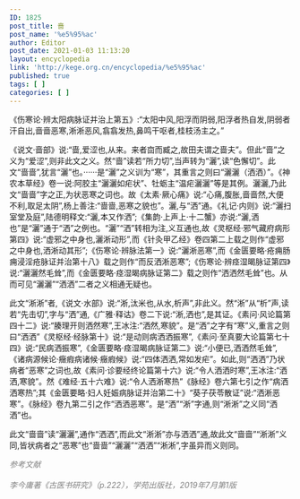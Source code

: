 ```yaml
---
ID: 1825
post_title: 啬
post_name: '%e5%95%ac'
author: Editor
post_date: 2021-01-03 11:13:20
layout: encyclopedia
link: 'http://kege.org.cn/encyclopedia/%e5%95%ac'
published: true
tags: [ ]
categories: [ ]
---
```

<!-- wp:paragraph -->
<p>《伤寒论·辨太阳病脉证并治上第五》:“太阳中风,阳浮而阴弱,阳浮者热自发,阴弱者汗自出,啬啬恶寒,淅淅恶风,翕翕发热,鼻鸣干呕者,桂枝汤主之。”</p>
<!-- /wp:paragraph -->

<!-- wp:paragraph -->
<p>《说文·啬部》说:“啬,爱涩也,从来。来者㐭而臧之,故田夫谓之啬夫”。但此“啬”之义为“爱涩”,则非此文之义。然“啬”读若“所力切”,当声转为“灑”,读“色懈切”。此文“啬啬”,犹言“灑”也。······是“灑”之义训为“寒”，其重言之则曰“灑灑（洒洒）”。《神农本草经》卷一说:阿胶主“灑灑如疟状”、牡蛎主“温疟灑灑”等是其例。灑灑,乃此文“啬啬”字之正,为状恶寒之词也。故《太素·厥心痛》说:“心痛,腹胀,啬啬然,大便不利,取足太阴”,杨上善注:“啬啬,恶寒之貌也”。灑,与“洒”通。《礼记·内则》说:“灑扫室堂及庭”,陆德明释文:“灑,本又作洒”;《集韵·上声上·十二蟹》亦说:“灑,洒也”是“灑”通于“洒”之例也。“灑”“洒”转相为注,义互通也,故《灵枢经·邪气藏府病形第四》说:“虚邪之中身也,灑淅动形”,而《针灸甲乙经》卷四第二上载之则作“虚邪之中身也,洒淅动其形”;《伤寒论·辨脉法第一》说:“灑淅恶寒”,而《金匮要略·疮痈肠痈浸淫疮脉证并治第十八》载之则作“而反洒淅恶寒”;《伤寒论·辨痉湿暍脉证第四》说:“灑灑然毛耸”,而《金匮要略·痉湿暍病脉证第二》载之则作“洒洒然毛耸”也。从而可见“灑灑”“洒洒”二者之义相通无疑也。</p>
<!-- /wp:paragraph -->

<!-- wp:paragraph -->
<p>此文“淅淅”者,《说文·水部》说:“淅,汰米也,从水,析声”,非此义。然“淅”从“析”声,读若“先击切”,字与“洒”通,《广雅·释诂》卷二下说:“淅,洒也”,是其证。《素问·风论篇第四十二》说:“腠理开则洒然寒”,王冰注:“洒然,寒貌”。是“洒”之字有“寒”义,重言之则曰“洒洒”《灵枢经·经脉第十》说:“是动则病洒洒振寒”,《素问·至真要大论篇第七十四》说:“民病洒振寒”,《金匮要略·痉湿暍病脉证第二》说:“小便已,洒洒然毛耸”,《诸病源候论·癥瘕病诸候·癥瘕候》说:“四体洒洒,常如发疟”。如此,则“洒洒”乃状病者“恶寒”之词也,故《素问·诊要经终论篇第十六》说:“令人洒洒时寒”,王冰注:“洒洒,寒貌”。然《难经·五十六难》说:“令人洒淅寒热”《脉经》卷六第七引之作“病洒洒寒热”;其《金匮要略·妇人妊娠病脉证并治第二十》“葵子茯苓散证”说:“洒淅恶寒”。《脉经》卷九第二引之作“洒洒恶寒”。是“洒”“淅”字通,则“淅淅”之义同“洒洒”也。</p>
<!-- /wp:paragraph -->

<!-- wp:paragraph -->
<p>此文“啬啬”读“灑灑”,通作“洒洒”,而此文“淅淅”亦与洒洒”通,故此文“啬啬”“淅淅”义同,皆状病者之“恶寒”也“啬啬”“灑灑”“洒洒”“淅淅”,字虽异而义则同。</p>
<!-- /wp:paragraph -->

<!-- wp:paragraph -->
<p><span style="color: #808080;"><em><span class="has-inline-color has-secondary-color">参考文献<br /><br />李今庸著《古医书研究》（p.222），学苑出版社，2019年7月第1版</span></em></span></p>
<!-- /wp:paragraph -->
